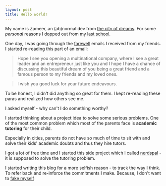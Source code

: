 ```yaml
---
layout: post
title: Hello world!
---
```


My name is Zameer, an (ab)normal dev from [the city of dreams](http://www.incredibleindia.org/travel/destination/mumbai/mumbai-introduction). For some *personal* reasons I dopped out from [my last school](http://www.nmims.edu/).

One day, I was going through the [farewell](http://www.quickmeme.com/meme/3u9r00) emails I received from my friends. I started re-reading this part of an email:


>Hope I see you opening a multinational company, where I see a great leader and an entrepreneur just like you and I hope I have a chance of discussing this beautiful dream of you being a great friend and a famous person to my friends and my loved ones.

>I wish you good luck for your future endeavours.

To be honest, I didn't did anything so great for them. I kept re-reading these paras and realized how others see me.

I asked myself - why can't I do something worthy?

I started thinking about a project idea to solve some serious problems. One of the most common problem which most of the parents face is **academic tutoring** for their child.

Especially in cities, parents do not have so much of time to sit with and solve their kids' academic doubts and thus they hire tutors.

I got a lot of free time and I started this side project which I called [nerdspal](https://nerdspal.com) - it is supposed to solve the tutoring problem.

I started writing this blog for a more selfish reason - to track the way I think. To refer back and re-inforce the commitments I make. Because, I don't want to [fake myself](http://fakepreneur.me/)
